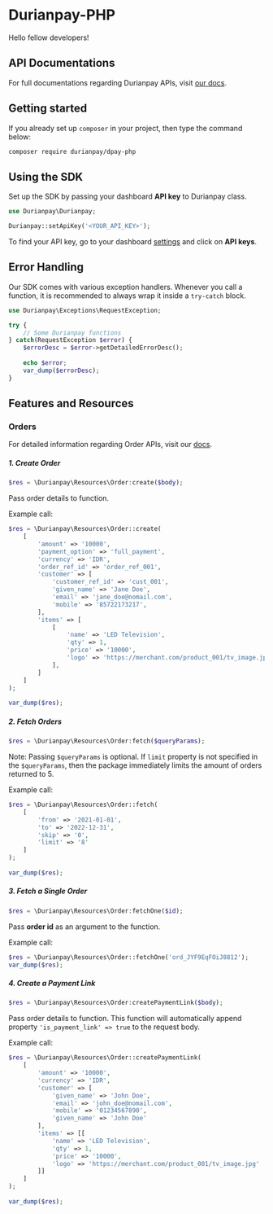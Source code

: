 # Durianpay-PHP
Hello fellow developers!

## API Documentations
For full documentations regarding Durianpay APIs, visit [our docs](https://durianpay.id/docs/api).

## Getting started
If you already set up `composer` in your project, then type the command below:

```bash
composer require durianpay/dpay-php
```

## Using the SDK
Set up the SDK by passing your dashboard **API key** to Durianpay class.

```php
use Durianpay\Durianpay;

Durianpay::setApiKey('<YOUR_API_KEY>');
```

To find your API key, go to your dashboard [settings](https://dashboard.durianpay.id/#/settings) and click on **API keys**.

## Error Handling
Our SDK comes with various exception handlers. Whenever you call a function, it is recommended to always wrap it inside a `try-catch` block.

```php
use Durianpay\Exceptions\RequestException;

try {
    // Some Durianpay functions
} catch(RequestException $error) {
    $errorDesc = $error->getDetailedErrorDesc();
    
    echo $error;
    var_dump($errorDesc);
}
```


## Features and Resources

### Orders
For detailed information regarding Order APIs, visit our [docs](https://durianpay.id/docs/api/orders/overview/).

##### 1. Create Order
```php
$res = \Durianpay\Resources\Order:create($body);
```

Pass order details to function. 

Example call:
```php
$res = \Durianpay\Resources\Order::create(
    [
        'amount' => '10000',
        'payment_option' => 'full_payment',
        'currency' => 'IDR',
        'order_ref_id' => 'order_ref_001',
        'customer' => [
            'customer_ref_id' => 'cust_001',
            'given_name' => 'Jane Doe',
            'email' => 'jane_doe@nomail.com',
            'mobile' => '85722173217',
        ],
        'items' => [
            [
                'name' => 'LED Television',
                'qty' => 1,
                'price' => '10000',
                'logo' => 'https://merchant.com/product_001/tv_image.jpg',
            ],
        ]
    ]
);
    
var_dump($res);
```

##### 2. Fetch Orders
```php
$res = \Durianpay\Resources\Order:fetch($queryParams);
```

Note: Passing `$queryParams` is optional. If `limit` property is not specified in the `$queryParams`, then the package immediately limits the amount of orders returned to 5.

Example call:
```php
$res = \Durianpay\Resources\Order::fetch(
    [
        'from' => '2021-01-01',
        'to' => '2022-12-31',
        'skip' => '0',
        'limit' => '8'
    ]
);
    
var_dump($res);
```

##### 3. Fetch a Single Order
```php
$res = \Durianpay\Resources\Order:fetchOne($id);
```

Pass **order id** as an argument to the function.

Example call:
```php
$res = \Durianpay\Resources\Order::fetchOne('ord_JYF9EqFOiJ8812');
var_dump($res);
```

##### 4. Create a Payment Link
```php
$res = \Durianpay\Resources\Order:createPaymentLink($body);
```

Pass order details to function. This function will automatically append property `'is_payment_link' => true` to the request body.

Example call:
```php
$res = \Durianpay\Resources\Order::createPaymentLink(
    [
        'amount' => '10000',
        'currency' => 'IDR',
        'customer' => [
            'given_name' => 'John Doe',
            'email' => 'john_doe@nomail.com',
            'mobile' => '01234567890',
            'given_name' => 'John Doe'
        ],
        'items' => [[
            'name' => 'LED Television',
            'qty' => 1,
            'price' => '10000',
            'logo' => 'https://merchant.com/product_001/tv_image.jpg'
        ]]
    ]
);
    
var_dump($res);
```